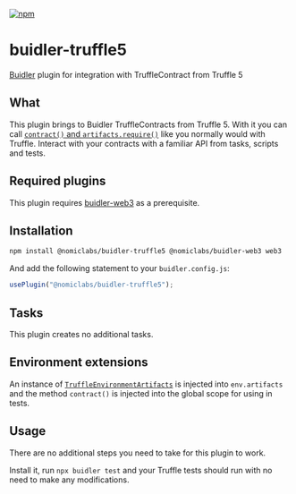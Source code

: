 [![npm](https://img.shields.io/npm/v/@nomiclabs/buidler-truffle5.svg)](https://www.npmjs.com/package/@nomiclabs/buidler-truffle5)

# buidler-truffle5

[Buidler](http://getbuidler.com) plugin for integration with TruffleContract from Truffle 5

## What

This plugin brings to Buidler TruffleContracts from Truffle 5. With it you can call [`contract()` and `artifacts.require()`](https://truffleframework.com/docs/truffle/testing/writing-tests-in-javascript) like you normally would with Truffle. Interact with your contracts with a familiar API from tasks, scripts and tests.

## Required plugins

This plugin requires [buidler-web3](https://github.com/nomiclabs/buidler/tree/master/packages/buidler-web3) as a prerequisite.

## Installation

```bash
npm install @nomiclabs/buidler-truffle5 @nomiclabs/buidler-web3 web3
```

And add the following statement to your `buidler.config.js`:

```js
usePlugin("@nomiclabs/buidler-truffle5");
```

## Tasks

This plugin creates no additional tasks.

## Environment extensions

An instance of [`TruffleEnvironmentArtifacts`](./src/artifacts.ts) is injected into `env.artifacts` and the method `contract()` is injected into the global scope for using in tests.

## Usage

There are no additional steps you need to take for this plugin to work.

Install it, run `npx buidler test` and your Truffle tests should run with no need to make any modifications.
